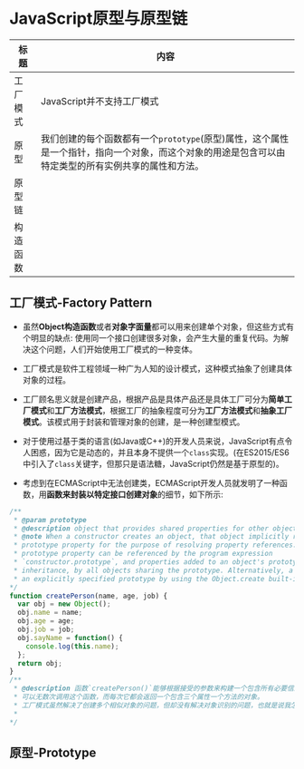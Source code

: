 # JavaScript原型与原型链

| 标题 | 内容 |
| --- | --- |
| 工厂模式 | JavaScript并不支持工厂模式 |
| 原型 | 我们创建的每个函数都有一个`prototype`(原型)属性，这个属性是一个指针，指向一个对象，而这个对象的用途是包含可以由特定类型的所有实例共享的属性和方法。 |
| 原型链 |  |
| 构造函数 | |

## 工厂模式-Factory Pattern

- 虽然**Object构造函数**或者**对象字面量**都可以用来创建单个对象，但这些方式有个明显的缺点: 使用同一个接口创建很多对象，会产生大量的重复代码。为解决这个问题，人们开始使用工厂模式的一种变体。

- 工厂模式是软件工程领域一种广为人知的设计模式，这种模式抽象了创建具体对象的过程。

- 工厂顾名思义就是创建产品，根据产品是具体产品还是具体工厂可分为**简单工厂模式**和**工厂方法模式**，根据工厂的抽象程度可分为**工厂方法模式**和**抽象工厂模式**。该模式用于封装和管理对象的创建，是一种创建型模式。

- 对于使用过基于类的语言(如Java或C++)的开发人员来说，JavaScript有点令人困惑，因为它是动态的，并且本身不提供一个`class`实现。(在ES2015/ES6中引入了`class`关键字，但那只是语法糖，JavaScript仍然是基于原型的)。

- 考虑到在ECMAScript中无法创建类，ECMAScript开发人员就发明了一种函数，用**函数来封装以特定接口创建对象**的细节，如下所示:

```javascript
/**
 * @param prototype
 * @description object that provides shared properties for other objects
 * @note When a constructor creates an object, that object implicitly references the constructor's
 * prototype property for the purpose of resolving property references. The constructor's
 * prototype property can be referenced by the program expression
 * `constructor.prototype`, and properties added to an object's prototype are shared, through
 * inheritance, by all objects sharing the prototype. Alternatively, a new object may be created with
 * an explicitly specified prototype by using the Object.create built-in function.
*/
function createPerson(name, age, job) {
  var obj = new Object();
  obj.name = name;
  obj.age = age;
  obj.job = job;
  obj.sayName = function() {
    console.log(this.name);
  };
  return obj;
}
/**
 * @description 函数`createPerson()`能够根据接受的参数来构建一个包含所有必要信息的`Person`对象。
 * 可以无数次调用这个函数，而每次它都会返回一个包含三个属性一个方法的对象。
 * 工厂模式虽然解决了创建多个相似对象的问题，但却没有解决对象识别的问题，也就是说我怎么知道一个对象的类型。
 * 
*/
```


## 原型-Prototype

